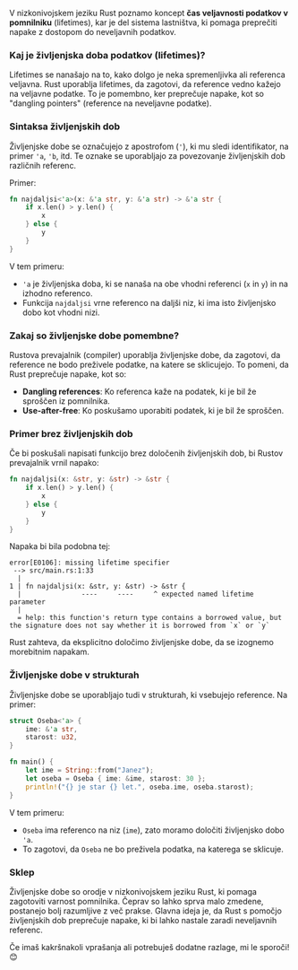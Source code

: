 V nizkonivojskem jeziku Rust poznamo koncept **čas veljavnosti podatkov v pomnilniku** (lifetimes), kar je del sistema lastništva, ki pomaga preprečiti napake z dostopom do neveljavnih podatkov.

### Kaj je življenjska doba podatkov (lifetimes)?

Lifetimes se nanašajo na to, kako dolgo je neka spremenljivka ali referenca veljavna. Rust uporablja lifetimes, da zagotovi, da reference vedno kažejo na veljavne podatke. To je pomembno, ker preprečuje napake, kot so "dangling pointers" (reference na neveljavne podatke).

### Sintaksa življenjskih dob

Življenjske dobe se označujejo z apostrofom (`'`), ki mu sledi identifikator, na primer `'a`, `'b`, itd. Te oznake se uporabljajo za povezovanje življenjskih dob različnih referenc.

Primer:

```rust
fn najdaljsi<'a>(x: &'a str, y: &'a str) -> &'a str {
    if x.len() > y.len() {
        x
    } else {
        y
    }
}
```

V tem primeru:

- `'a` je življenjska doba, ki se nanaša na obe vhodni referenci (`x` in `y`) in na izhodno referenco.
- Funkcija `najdaljsi` vrne referenco na daljši niz, ki ima isto življenjsko dobo kot vhodni nizi.

### Zakaj so življenjske dobe pomembne?

Rustova prevajalnik (compiler) uporablja življenjske dobe, da zagotovi, da reference ne bodo preživele podatke, na katere se sklicujejo. To pomeni, da Rust preprečuje napake, kot so:

- **Dangling references**: Ko referenca kaže na podatek, ki je bil že sproščen iz pomnilnika.
- **Use-after-free**: Ko poskušamo uporabiti podatek, ki je bil že sproščen.

### Primer brez življenjskih dob

Če bi poskušali napisati funkcijo brez določenih življenjskih dob, bi Rustov prevajalnik vrnil napako:

```rust
fn najdaljsi(x: &str, y: &str) -> &str {
    if x.len() > y.len() {
        x
    } else {
        y
    }
}
```

Napaka bi bila podobna tej:

```
error[E0106]: missing lifetime specifier
 --> src/main.rs:1:33
  |
1 | fn najdaljsi(x: &str, y: &str) -> &str {
  |               ----     ----     ^ expected named lifetime parameter
  |
  = help: this function's return type contains a borrowed value, but the signature does not say whether it is borrowed from `x` or `y`
```

Rust zahteva, da eksplicitno določimo življenjske dobe, da se izognemo morebitnim napakam.

### Življenjske dobe v strukturah

Življenjske dobe se uporabljajo tudi v strukturah, ki vsebujejo reference. Na primer:

```rust
struct Oseba<'a> {
    ime: &'a str,
    starost: u32,
}

fn main() {
    let ime = String::from("Janez");
    let oseba = Oseba { ime: &ime, starost: 30 };
    println!("{} je star {} let.", oseba.ime, oseba.starost);
}
```

V tem primeru:

- `Oseba` ima referenco na niz (`ime`), zato moramo določiti življenjsko dobo `'a`.
- To zagotovi, da `Oseba` ne bo preživela podatka, na katerega se sklicuje.

### Sklep

Življenjske dobe so orodje v nizkonivojskem jeziku Rust, ki pomaga zagotoviti varnost pomnilnika. Čeprav so lahko sprva malo zmedene, postanejo bolj razumljive z več prakse. Glavna ideja je, da Rust s pomočjo življenjskih dob preprečuje napake, ki bi lahko nastale zaradi neveljavnih referenc.

Če imaš kakršnakoli vprašanja ali potrebuješ dodatne razlage, mi le sporoči! 😊
